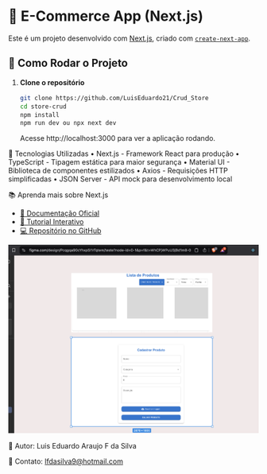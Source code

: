 # 🛒 E-Commerce App (Next.js)

Este é um projeto desenvolvido com [Next.js](https://nextjs.org), criado com [`create-next-app`](https://nextjs.org/docs/app/api-reference/cli/create-next-app).

## 🚀 Como Rodar o Projeto

1. **Clone o repositório**
   ```bash
   git clone https://github.com/LuisEduardo21/Crud_Store
   cd store-crud
   npm install
   npm run dev ou npx next dev
   ```
   Acesse http://localhost:3000 para ver a aplicação rodando.

🔧 Tecnologias Utilizadas
• Next.js - Framework React para produção
• TypeScript - Tipagem estática para maior segurança
• Material UI - Biblioteca de componentes estilizados
• Axios - Requisições HTTP simplificadas
• JSON Server - API mock para desenvolvimento local

📚 Aprenda mais sobre Next.js

- [📖 Documentação Oficial](https://nextjs.org/docs)
- [🚀 Tutorial Interativo](https://nextjs.org/learn)
- [💻 Repositório no GitHub](https://github.com/vercel/next.js)

![Preview do Projeto](public/figma.png)

📝 Autor: Luis Eduardo Araujo F da Silva

📧 Contato: lfdasilva9@hotmail.com
